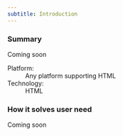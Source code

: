 ```yaml
---
subtitle: Introduction
---
```


### Summary

Coming soon

<dl class="method-card">
  <div>
    <dt>Platform:</dt>
    <dd>Any platform supporting HTML</dd>
  </div>
  <div>
    <dt>Technology:</dt>
    <dd>HTML</dd>
  </div>
</dl>

### How it solves user need

Coming soon